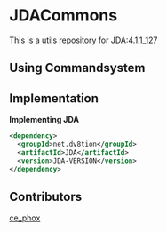 # JDACommons
This is a utils repository for JDA:4.1.1_127

## Using Commandsystem


## Implementation
**Implementing JDA**
```xml
<dependency>
  <groupId>net.dv8tion</groupId>
  <artifactId>JDA</artifactId>
  <version>JDA-VERSION</version>
</dependency>
```

## Contributors
[ce_phox](https://github.com/cephox)

